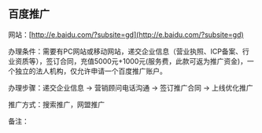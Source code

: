 ## 百度推广

网站：[http://e.baidu.com/?subsite=gd](http://e.baidu.com/?subsite=gd)

办理条件：需要有PC网站或移动网站，递交企业信息（营业执照、ICP备案、行业资质等），签订合同，充值5000元+1000元\(服务费，此款可返为推广资金\)，一个独立的法人机构，仅允许申请一个百度推广账户。

办理步骤：递交企业信息 -&gt; 营销顾问电话沟通 -&gt; 签订推广合同 -&gt; 上线优化推广

推广方式：搜索推广，网盟推广

备注：

